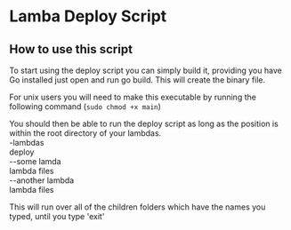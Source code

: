 # Lamba Deploy Script

## How to use this script
To start using the deploy script you can simply build it, providing you have Go installed just open and run go build.
This will create the binary file.

For unix users you will need to make this executable by running the following command
(`sudo chmod +x main`)

You should then be able to run the deploy script as long as the position is within the root directory of your lambdas. <br />
-lambdas <br/>
 deploy <br/>
--some lamda <br/>
 lambda files <br/>
--another lambda <br/>
 lambda files <br/>

This will run over all of the children folders which have the names you typed, until you type 'exit'